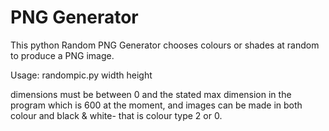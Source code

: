 # PNG Generator

This python Random PNG Generator chooses colours or shades at random to produce a PNG image.

Usage: randompic.py width height

dimensions must be between 0 and the stated max dimension in the program which is 600 at the moment, and images can be made in both colour and black & white- that is colour type 2 or 0.

